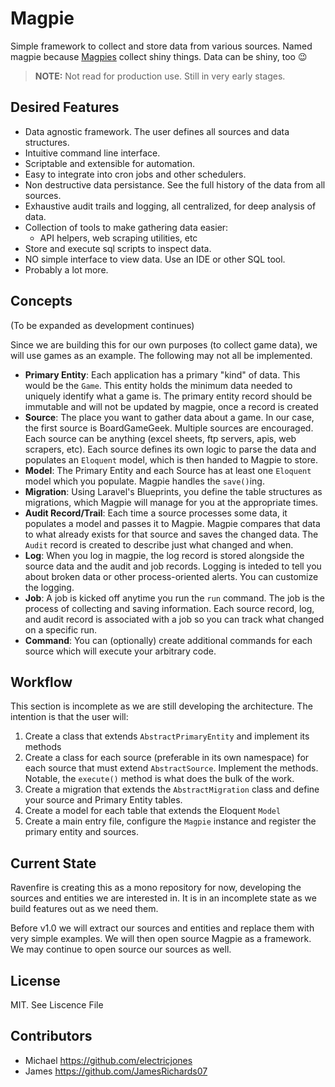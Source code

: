 # Magpie
Simple framework to collect and store data from various sources. Named magpie because [Magpies](https://en.wikipedia.org/wiki/Magpie) collect shiny things. Data can be shiny, too 😉

> **NOTE:** Not read for production use. Still in very early stages.

## Desired Features
- Data agnostic framework. The user defines all sources and data structures.
- Intuitive command line interface.
- Scriptable and extensible for automation.
- Easy to integrate into cron jobs and other schedulers.
- Non destructive data persistance. See the full history of the data from all sources.
- Exhaustive audit trails and logging, all centralized, for deep analysis of data.
- Collection of tools to make gathering data easier:
  - API helpers, web scraping utilities, etc
- Store and execute sql scripts to inspect data.
- NO simple interface to view data. Use an IDE or other SQL tool.
- Probably a lot more.

## Concepts
(To be expanded as development continues)

Since we are building this for our own purposes (to collect game data), we will use games as an example. The following may not all be implemented.

- **Primary Entity**: Each application has a primary "kind" of data. This would be the `Game`. This entity holds the minimum data needed to uniquely identify what a game is. The primary entity record should be immutable and will not be updated by magpie, once a record is created
- **Source**: The place you want to gather data about a game. In our case, the first source is BoardGameGeek. Multiple sources are encouraged. Each source can be anything (excel sheets, ftp servers, apis, web scrapers, etc). Each source defines its own logic to parse the data and populates an `Eloquent` model, which is then handed to Magpie to store.
- **Model**: The Primary Entity and each Source has at least one `Eloquent` model which you populate. Magpie handles the `save()`ing.
- **Migration**: Using Laravel's Blueprints, you define the table structures as migrations, which Magpie will manage for you at the appropriate times.
- **Audit Record/Trail**: Each time a source processes some data, it populates a model and passes it to Magpie. Magpie compares that data to what already exists for that source and saves the changed data. The `Audit` record is created to describe just what changed and when.
- **Log**: When you log in magpie, the log record is stored alongside the source data and the audit and job records. Logging is inteded to tell you about broken data or other process-oriented alerts. You can customize the logging.
- **Job**: A job is kicked off anytime you run the `run` command. The job is the process of collecting and saving information. Each source record, log, and audit record is associated with a job so you can track what changed on a specific run.
- **Command**: You can (optionally) create additional commands for each source which will execute your arbitrary code.

## Workflow
This section is incomplete as we are still developing the architecture. The intention is that the user will:

1. Create a class that extends `AbstractPrimaryEntity` and implement its methods
2. Create a class for each source (preferable in its own namespace) for each source that must extend `AbstractSource`. Implement the methods. Notable, the `execute()` method is what does the bulk of the work.
3. Create a migration that extends the `AbstractMigration` class and define your source and Primary Entity tables.
4. Create a model for each table that extends the Eloquent `Model`
5. Create a main entry file, configure the `Magpie` instance and register the primary entity and sources.

## Current State
Ravenfire is creating this as a mono repository for now, developing the sources and entities we are interested in. It is in an incomplete state as we build features out as we need them.

Before v1.0 we will extract our sources and entities and replace them with very simple examples. We will then open source Magpie as a framework. We may continue to open source our sources as well.

## License
MIT. See Liscence File



## Contributors

- Michael <https://github.com/electricjones>
- James <https://github.com/JamesRichards07>
